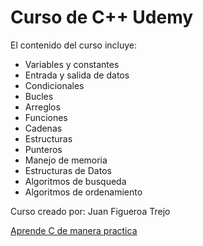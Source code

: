 # Curso de C++ Udemy

El contenido del curso incluye:

* Variables y constantes
* Entrada y salida de datos
* Condicionales
* Bucles
* Arreglos
* Funciones
* Cadenas
* Estructuras
* Punteros
* Manejo de memoria
* Estructuras de Datos
* Algoritmos de busqueda
* Algoritmos de ordenamiento


Curso creado por: Juan Figueroa Trejo

[Aprende C de manera practica](https://www.udemy.com/course/aprende-c-de-manera-practica/)
